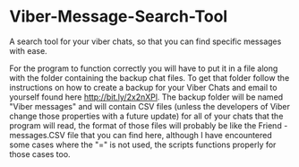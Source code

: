 # Viber-Message-Search-Tool
A search tool for your viber chats, so that you can find specific messages with ease.

For the program to function correctly you will have to put it in a file along with the folder containing the backup chat files. To get that folder follow the instructions on how to create a backup for your Viber Chats and email to yourself found here http://bit.ly/2x2nXPl. The backup folder will be named "Viber messages" and will contain CSV files (unless the developers of Viber change those properties with a future update) for all of your chats that the program will read, the format of those files will probably be like the Friend - messages.CSV file that you can find here, although I have encountered some cases where the "=" is not used, the scripts functions properly for those cases too. 
